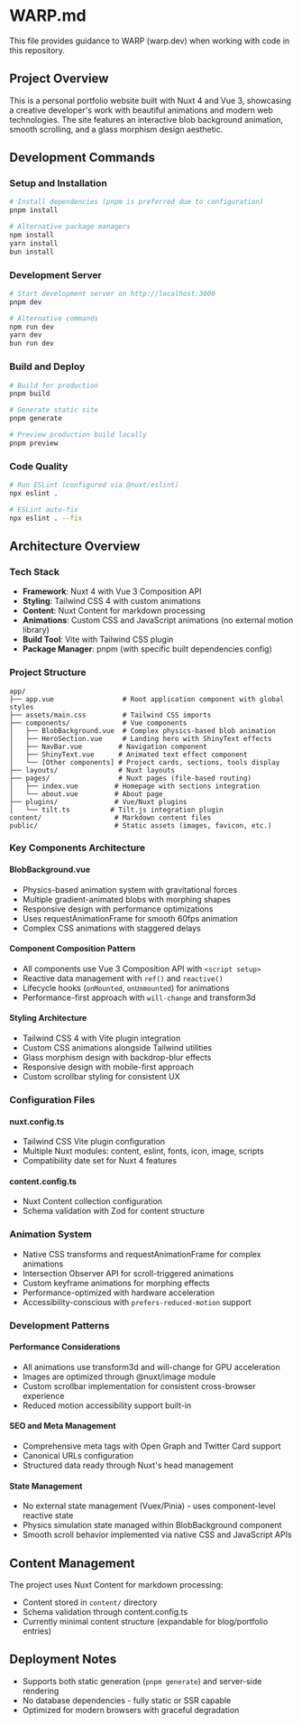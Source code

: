 # WARP.md

This file provides guidance to WARP (warp.dev) when working with code in this repository.

## Project Overview

This is a personal portfolio website built with Nuxt 4 and Vue 3, showcasing a creative developer's work with beautiful animations and modern web technologies. The site features an interactive blob background animation, smooth scrolling, and a glass morphism design aesthetic.

## Development Commands

### Setup and Installation
```bash
# Install dependencies (pnpm is preferred due to configuration)
pnpm install

# Alternative package managers
npm install
yarn install
bun install
```

### Development Server
```bash
# Start development server on http://localhost:3000
pnpm dev

# Alternative commands
npm run dev
yarn dev
bun run dev
```

### Build and Deploy
```bash
# Build for production
pnpm build

# Generate static site
pnpm generate

# Preview production build locally
pnpm preview
```

### Code Quality
```bash
# Run ESLint (configured via @nuxt/eslint)
npx eslint .

# ESLint auto-fix
npx eslint . --fix
```

## Architecture Overview

### Tech Stack
- **Framework**: Nuxt 4 with Vue 3 Composition API
- **Styling**: Tailwind CSS 4 with custom animations
- **Content**: Nuxt Content for markdown processing
- **Animations**: Custom CSS and JavaScript animations (no external motion library)
- **Build Tool**: Vite with Tailwind CSS plugin
- **Package Manager**: pnpm (with specific built dependencies config)

### Project Structure
```
app/
├── app.vue                 # Root application component with global styles
├── assets/main.css         # Tailwind CSS imports
├── components/             # Vue components
│   ├── BlobBackground.vue  # Complex physics-based blob animation
│   ├── HeroSection.vue     # Landing hero with ShinyText effects
│   ├── NavBar.vue         # Navigation component
│   ├── ShinyText.vue      # Animated text effect component
│   └── [Other components] # Project cards, sections, tools display
├── layouts/               # Nuxt layouts
├── pages/                 # Nuxt pages (file-based routing)
│   ├── index.vue         # Homepage with sections integration
│   └── about.vue         # About page
├── plugins/              # Vue/Nuxt plugins
│   └── tilt.ts          # Tilt.js integration plugin
content/                  # Markdown content files
public/                   # Static assets (images, favicon, etc.)
```

### Key Components Architecture

#### BlobBackground.vue
- Physics-based animation system with gravitational forces
- Multiple gradient-animated blobs with morphing shapes
- Responsive design with performance optimizations
- Uses requestAnimationFrame for smooth 60fps animation
- Complex CSS animations with staggered delays

#### Component Composition Pattern
- All components use Vue 3 Composition API with `<script setup>`
- Reactive data management with `ref()` and `reactive()`
- Lifecycle hooks (`onMounted`, `onUnmounted`) for animations
- Performance-first approach with `will-change` and transform3d

#### Styling Architecture
- Tailwind CSS 4 with Vite plugin integration
- Custom CSS animations alongside Tailwind utilities
- Glass morphism design with backdrop-blur effects
- Responsive design with mobile-first approach
- Custom scrollbar styling for consistent UX

### Configuration Files

#### nuxt.config.ts
- Tailwind CSS Vite plugin configuration
- Multiple Nuxt modules: content, eslint, fonts, icon, image, scripts
- Compatibility date set for Nuxt 4 features

#### content.config.ts
- Nuxt Content collection configuration
- Schema validation with Zod for content structure

### Animation System
- Native CSS transforms and requestAnimationFrame for complex animations
- Intersection Observer API for scroll-triggered animations
- Custom keyframe animations for morphing effects
- Performance-optimized with hardware acceleration
- Accessibility-conscious with `prefers-reduced-motion` support

### Development Patterns

#### Performance Considerations
- All animations use transform3d and will-change for GPU acceleration
- Images are optimized through @nuxt/image module
- Custom scrollbar implementation for consistent cross-browser experience
- Reduced motion accessibility support built-in

#### SEO and Meta Management
- Comprehensive meta tags with Open Graph and Twitter Card support
- Canonical URLs configuration
- Structured data ready through Nuxt's head management

#### State Management
- No external state management (Vuex/Pinia) - uses component-level reactive state
- Physics simulation state managed within BlobBackground component
- Smooth scroll behavior implemented via native CSS and JavaScript APIs

## Content Management

The project uses Nuxt Content for markdown processing:
- Content stored in `content/` directory
- Schema validation through content.config.ts
- Currently minimal content structure (expandable for blog/portfolio entries)

## Deployment Notes

- Supports both static generation (`pnpm generate`) and server-side rendering
- No database dependencies - fully static or SSR capable
- Optimized for modern browsers with graceful degradation